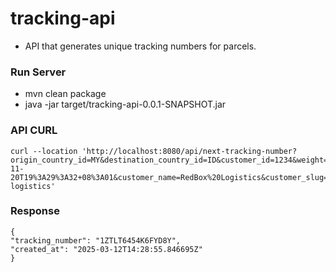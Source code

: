 # tracking-api
- API that generates unique tracking numbers for parcels.


### Run Server
- mvn clean package
- java -jar target/tracking-api-0.0.1-SNAPSHOT.jar 

### API CURL
    curl --location 'http://localhost:8080/api/next-tracking-number?origin_country_id=MY&destination_country_id=ID&customer_id=1234&weight=1.2345&created_at=2025-11-20T19%3A29%3A32+08%3A01&customer_name=RedBox%20Logistics&customer_slug=redbox-logistics'

### Response 
    {
    "tracking_number": "1ZTLT6454K6FYD8Y",
    "created_at": "2025-03-12T14:28:55.846695Z"
    }